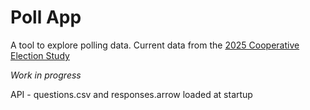# Poll App

A tool to explore polling data. Current data from the [2025 Cooperative Election Study](https://tischcollege.tufts.edu/research-faculty/research-centers/cooperative-election-study)

_Work in progress_


API - questions.csv and responses.arrow loaded at startup

  

